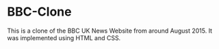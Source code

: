 # BBC-Clone

This is a clone of the BBC UK News Website from around August 2015.
It was implemented using HTML and CSS.
